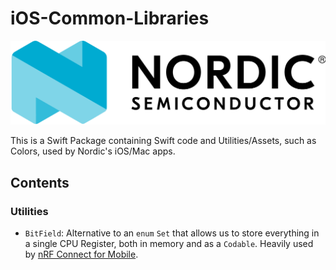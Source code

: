 # iOS-Common-Libraries
![Nordic](https://raw.githubusercontent.com/NordicPlayground/IOS-Common-Libraries/main/Logo_RGB_Horizontal_Transparent.png)

This is a Swift Package containing Swift code and Utilities/Assets, such as Colors, used by Nordic's iOS/Mac apps.

## Contents

### Utilities

- `BitField`: Alternative to an `enum` `Set` that allows us to store everything in a single CPU Register, both in memory and as a `Codable`. Heavily used by [nRF Connect for Mobile](https://apps.apple.com/es/app/nrf-connect-for-mobile/id1054362403).
